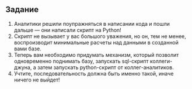 ## Задание
1. Аналитики решили поупражняться в написании кода и пошли дальше — они написали скрипт на Python!
2. Скрипт не вызывает у вас большого уважения, но он, тем не менее, воспроизводит минимальные расчеты над данными в созданной вами базе.
3. Теперь вам необходимо придумать механизм, который позволит одновременно поднимать базу, запускать sql-скрипт коллеги-джуна, а затем запускать python-скрипт от коллег-аналитиков.
4. Учтите, последовательность должна быть именно такой, иначе ничего не выйдет!

